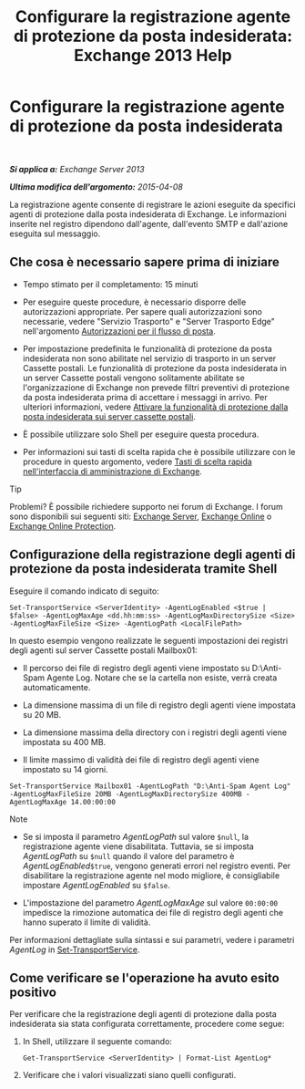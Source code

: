 ﻿---
title: 'Configurare la registrazione agente di protezione da posta indesiderata: Exchange 2013 Help'
TOCTitle: Configurare la registrazione agente di protezione da posta indesiderata
ms:assetid: df157ca3-ad8e-4302-acbc-5fbb8570c21d
ms:mtpsurl: https://technet.microsoft.com/it-it/library/Bb691337(v=EXCHG.150)
ms:contentKeyID: 50481876
ms.date: 05/22/2018
mtps_version: v=EXCHG.150
ms.translationtype: MT
---

# Configurare la registrazione agente di protezione da posta indesiderata

 

_**Si applica a:** Exchange Server 2013_

_**Ultima modifica dell'argomento:** 2015-04-08_

La registrazione agente consente di registrare le azioni eseguite da specifici agenti di protezione dalla posta indesiderata di Exchange. Le informazioni inserite nel registro dipendono dall'agente, dall'evento SMTP e dall'azione eseguita sul messaggio.

## Che cosa è necessario sapere prima di iniziare

  - Tempo stimato per il completamento: 15 minuti

  - Per eseguire queste procedure, è necessario disporre delle autorizzazioni appropriate. Per sapere quali autorizzazioni sono necessarie, vedere "Servizio Trasporto" e "Server Trasporto Edge" nell'argomento [Autorizzazioni per il flusso di posta](mail-flow-permissions-exchange-2013-help.md).

  - Per impostazione predefinita le funzionalità di protezione da posta indesiderata non sono abilitate nel servizio di trasporto in un server Cassette postali. Le funzionalità di protezione da posta indesiderata in un server Cassette postali vengono solitamente abilitate se l'organizzazione di Exchange non prevede filtri preventivi di protezione da posta indesiderata prima di accettare i messaggi in arrivo. Per ulteriori informazioni, vedere [Attivare la funzionalità di protezione dalla posta indesiderata sui server cassette postali](enable-anti-spam-functionality-on-mailbox-servers-exchange-2013-help.md).

  - È possibile utilizzare solo Shell per eseguire questa procedura.

  - Per informazioni sui tasti di scelta rapida che è possibile utilizzare con le procedure in questo argomento, vedere [Tasti di scelta rapida nell'interfaccia di amministrazione di Exchange](keyboard-shortcuts-in-the-exchange-admin-center-exchange-online-protection-help.md).


> [!TIP]
> Problemi? È possibile richiedere supporto nei forum di Exchange. I forum sono disponibili sui seguenti siti: <A href="https://go.microsoft.com/fwlink/p/?linkid=60612">Exchange Server</A>, <A href="https://go.microsoft.com/fwlink/p/?linkid=267542">Exchange Online</A> o <A href="https://go.microsoft.com/fwlink/p/?linkid=285351">Exchange Online Protection</A>.



## Configurazione della registrazione degli agenti di protezione da posta indesiderata tramite Shell

Eseguire il comando indicato di seguito:

    Set-TransportService <ServerIdentity> -AgentLogEnabled <$true | $false> -AgentLogMaxAge <dd.hh:mm:ss> -AgentLogMaxDirectorySize <Size> -AgentLogMaxFileSize <Size> -AgentLogPath <LocalFilePath>

In questo esempio vengono realizzate le seguenti impostazioni dei registri degli agenti sul server Cassette postali Mailbox01:

  -  
    Il percorso dei file di registro degli agenti viene impostato su D:\\Anti-Spam Agente Log. Notare che se la cartella non esiste, verrà creata automaticamente.

  -  
    La dimensione massima di un file di registro degli agenti viene impostata su 20 MB.

  -  
    La dimensione massima della directory con i registri degli agenti viene impostata su 400 MB.

  -  
    Il limite massimo di validità dei file di registro degli agenti viene impostato su 14 giorni.

<!-- end list -->

    Set-TransportService Mailbox01 -AgentLogPath "D:\Anti-Spam Agent Log" -AgentLogMaxFileSize 20MB -AgentLogMaxDirectorySize 400MB -AgentLogMaxAge 14.00:00:00


> [!NOTE]
> <UL>
> <LI>
> <P>Se si imposta il parametro <EM>AgentLogPath</EM> sul valore <CODE>$null</CODE>, la registrazione agente viene disabilitata. Tuttavia, se si imposta <EM>AgentLogPath</EM> su <CODE>$null</CODE> quando il valore del parametro è <EM>AgentLogEnabled</EM><CODE>$true</CODE>, vengono generati errori nel registro eventi. Per disabilitare la registrazione agente nel modo migliore, è consigliabile impostare <EM>AgentLogEnabled</EM> su <CODE>$false</CODE>.</P>
> <LI>
> <P>L'impostazione del parametro <EM>AgentLogMaxAge</EM> sul valore <CODE>00:00:00</CODE> impedisce la rimozione automatica dei file di registro degli agenti che hanno superato il limite di validità.</P></LI></UL>



Per informazioni dettagliate sulla sintassi e sui parametri, vedere i parametri *AgentLog* in [Set-TransportService](https://technet.microsoft.com/it-it/library/jj215682\(v=exchg.150\)).

## Come verificare se l'operazione ha avuto esito positivo

Per verificare che la registrazione degli agenti di protezione dalla posta indesiderata sia stata configurata correttamente, procedere come segue:

1.  In Shell, utilizzare il seguente comando:
    
        Get-TransportService <ServerIdentity> | Format-List AgentLog*

2.  Verificare che i valori visualizzati siano quelli configurati.


